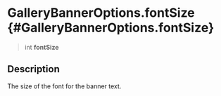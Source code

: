 GalleryBannerOptions.fontSize {#GalleryBannerOptions.fontSize}
=============================

> int **fontSize**

Description
-----------

The size of the font for the banner text.
